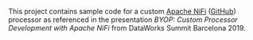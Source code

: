This project contains sample code for a custom [Apache NiFi](https://nifi.apache.org) ([GitHub](https://github.com/apache/nifi)) processor as referenced in the presentation _BYOP: Custom Processor Development with Apache NiFi_ from DataWorks Summit Barcelona 2019.  
